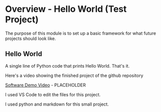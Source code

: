 # Overview - Hello World (Test Project)

The purpose of this module is to set up a basic framework for what future projects should look like.

## Hello World
A single line of Python code that prints Hello World. That's it.

Here's a video showing the finished project of the github repository

[Software Demo Video](http://youtube.link.goes.here) - PLACEHOLDER

I used VS Code to edit the files for this project.

I used python and markdown for this small project.
